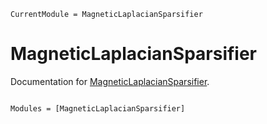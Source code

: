 ```@meta
CurrentModule = MagneticLaplacianSparsifier
```

# MagneticLaplacianSparsifier

Documentation for [MagneticLaplacianSparsifier](https://github.com/For-a-few-DPPs-more/MagneticLaplacianSparsifier.jl).

```@index
```

```@autodocs
Modules = [MagneticLaplacianSparsifier]
```

